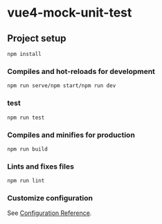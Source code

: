 # vue4-mock-unit-test

## Project setup
```
npm install
```

### Compiles and hot-reloads for development
```
npm run serve/npm start/npm run dev
```

### test
```
npm run test
```

### Compiles and minifies for production
```
npm run build
```

### Lints and fixes files
```
npm run lint
```

### Customize configuration
See [Configuration Reference](https://cli.vuejs.org/config/).
